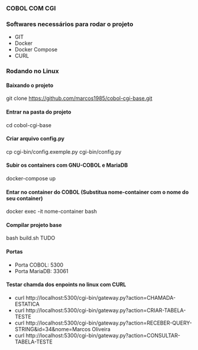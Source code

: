 ### COBOL COM CGI

### Softwares necessários para rodar o projeto
* GIT
* Docker 
* Docker Compose
* CURL

### Rodando no Linux

#### Baixando o projeto
git clone https://github.com/marcos1985/cobol-cgi-base.git

#### Entrar na pasta do projeto
cd cobol-cgi-base

#### Criar arquivo config.py
cp cgi-bin/config.exemple.py cgi-bin/config.py

#### Subir os containers com GNU-COBOL e MariaDB
docker-compose up

#### Entar no container do COBOL (Substitua nome-container com o nome do seu container)
docker exec -it nome-container bash

#### Compilar projeto base
bash build.sh TUDO

#### Portas

* Porta COBOL:     5300
* Porta MariaDB:   33061

#### Testar chamda dos enpoints no linux com CURL

* curl http://localhost:5300/cgi-bin/gateway.py?action=CHAMADA-ESTATICA
* curl http://localhost:5300/cgi-bin/gateway.py?action=CRIAR-TABELA-TESTE
* curl http://localhost:5300/cgi-bin/gateway.py?action=RECEBER-QUERY-STRING&id=34&nome=Marcos Oliveira
* curl http://localhost:5300/cgi-bin/gateway.py?action=CONSULTAR-TABELA-TESTE
